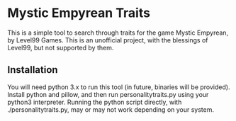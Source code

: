# **Mystic Empyrean Traits**
This is a simple tool to search through traits for the game Mystic Empyrean, by Level99 Games.
This is an unofficial project, with the blessings of Level99, but not supported by them.
## Installation
You will need python 3.x to run this tool (in future, binaries will be provided). Install python and pillow, and then run personalitytraits.py using your python3 interpreter.
Running the python script directly, with ./personalitytraits.py, may or may not work depending on your system.